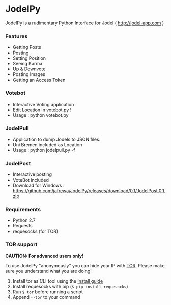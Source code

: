 # JodelPy

JodelPy is a rudimentary Python Interface for Jodel ( http://jodel-app.com )

### Features

  - Getting Posts
  - Posting
  - Setting Position
  - Seeing Karma
  - Up & Downvote
  - Posting Images
  - Getting an Access Token

### Votebot

  - Interactive Voting application
  - Edit Location in votebot.py !
  - Usage : python votebot.py

### JodelPull

  - Application to dump Jodels to JSON files.
  - Uni Bremen included as Location
  - Usage : python jodelpull.py -f <location-file> <output-file>

### JodelPost

  - Interactive posting
  - VoteBot included
  - Download for Windows : https://github.com/jafrewa/JodelPy/releases/download/0.1/JodelPost.0.1.zip

### Requirements

   - Python 2.7
   - Requests
   - requesocks (for TOR)

### TOR support
**CAUTION: For advanced users only!**

To use JodelPy "anonymously" you can hide your IP with [TOR](https://www.torproject.org/). Please make sure you understand what you are doing!

1. Install tor as CLI tool using the [Install guide](https://www.torproject.org/docs/installguide.html.en)
2. Install requesocks with pip (`$ pip install requesocks`)
3. Run `$ tor` before running a script
4. Append `--tor` to your command
